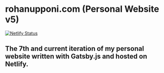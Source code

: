 # rohanupponi.com (Personal Website v5)
[![Netlify Status](https://api.netlify.com/api/v1/badges/396c0fec-8d04-46dc-bd97-bdd0bde4f4c5/deploy-status)](https://app.netlify.com/sites/rohanupponi/deploys)
## The 7th and current iteration of my personal website written with Gatsby.js and hosted on Netlify.
